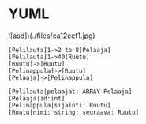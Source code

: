 # YUML

![asd])(./files/ca12ccf1.jpg)

    [Pelilauta]1->2 to 8[Pelaaja]
    [Pelilauta]1->40[Ruutu]
    [Ruutu]->[Ruutu]
    [Pelinappula]->[Ruutu]
    [Pelaaja]->[Pelinappula]

    [Pelilauta|pelaajat: ARRAY Pelaaja]
    [Pelaaja|id:int]
    [Pelinappula|sijainti: Ruutu]
    [Ruutu|nimi: string; seuraava: Ruutu]